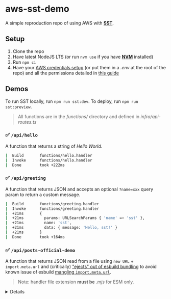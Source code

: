 # aws-sst-demo

A simple reproduction repo of using AWS with [**SST**](https://sst.dev/).

## Setup

1. Clone the repo
1. Have latest NodeJS LTS (or run `nvm use` if you have [**NVM**](https://github.com/nvm-sh/nvm) installed)
1. Run `npm ci`
1. Have your [AWS credentials setup](https://guide.sst.dev/chapters/configure-the-aws-cli.html) (or put them in a _.env_ at the root of the repo) and all the permissions detailed in [this guide](https://guide.sst.dev/chapters/create-an-iam-user.html)

## Demos

To run SST locally, run `npm run sst:dev`.  To deploy, run `npm run sst:preview`.

> All functions are in the _functions/_ directory and defined in _infra/api-routes.ts_

### ✅ `/api/hello`

A function that returns a string of _Hello World_.

```sh
|  Build       functions/hello.handler
|  Invoke      functions/hello.handler
|  Done        took +222ms
```

### ✅ `/api/greeting`

A function that returns JSON and accepts an optional `?name=xxx` query param to return a custom message.

```sh
|  Build       functions/greeting.handler
|  Invoke      functions/greeting.handler
|  +21ms       {
|  +21ms         params: URLSearchParams { 'name' => 'sst' },
|  +21ms         name: 'sst',
|  +21ms         data: { message: 'Hello, sst!' }
|  +21ms       }
|  Done        took +164ms
```

### ✅ `/api/posts-official-demo`

A function that returns JSON read from a file using `new URL` + `import.meta.url` and (critically) ["ejects" out of esbuild bundling](https://sst.dev/docs/component/aws/function#bundle) to avoid known issue of esbuild [mangling `import.meta.url`](https://github.com/evanw/esbuild/issues/2294).

> Note: handler file extension **must be** _.mjs_ for ESM only.

<details>

### 🚫 `/api/posts`

A function that loads _functions/posts.json_ using Node's `fs` API combined with `new URL` + `import.meta.url` to return some JSON.

```sh
|  Build       functions/posts.handler
|  Error       functions/posts.handler
|  ENOENT: no such file or directory, open '/Users/owenbuckley/Workspace/github/aws-sst-demo/.sst/artifacts/ApiRouteEssmdb
Handler-dev/posts.json'
```

### 🚫 `/api/posts-directory`

Like `/api/posts` but is contained in a directory and uses SST's [copyFiles](https://sst.dev/docs/component/aws/function#copyfiles) option for the JSON file.

```sh
|  Build       functions/posts-directory/index.handler
|  Error       functions/posts-directory/index.handler
|  ENOENT: no such file or directory, open '/Users/owenbuckley/Workspace/github/aws-sst-demo/.sst/artifac
ts/ApiRouteVenkonHandler-dev/posts.json'
|  ↳ at async open (node:internal/fs/promises:638:25)
|  ↳ at async Object.readFile (node:internal/fs/promises:1242:14)
|  ↳ at async <anonymous> (/Users/owenbuckley/Workspace/github/aws-sst-demo/functions/posts-directory/ind
ex.ts:4:25)
```

### 🚫 `/api/posts-directory-no-bundle`

Like `/api/posts-directory` but uses SST's [no bundling](https://sst.dev/docs/component/aws/function#bundle) feature and the [copyFiles](https://sst.dev/docs/component/aws/function#copyfiles) option for the JSON file.

```sh
|  Build       index.handler
|  Error       index.handler
|  The "path" argument must be of type string. Received undefined
|  ↳ TypeError [ERR_INVALID_ARG_TYPE]: The "path" argument must be of type string. Received undefined
|  ↳ at validateString (node:internal/validators:162:11)
|  ↳ at Object.pathToFileURL (node:url:1024:3)
|  ↳ at file:///Users/owenbuckley/Workspace/github/aws-sst-demo/.sst/platform/dist/nodejs-runtime/index.j
s:33:24
|  ↳ at ModuleJob.run (node:internal/modules/esm/module_job:218:25)
|  ↳ at async ModuleLoader.import (node:internal/modules/esm/loader:329:24)
|  ↳ at async loadESM (node:internal/process/esm_loader:34:7)
|  ↳ at async handleMainPromise (node:internal/modules/run_main:113:12)
```

### 🚫 `/api/posts-directory-no-bundle-exec-sync`

Like `/api/posts-directory` but uses SST's [no bundling](https://sst.dev/docs/component/aws/function#bundle) feature trying to emulate [this example](https://github.com/sst/sst/blob/c4537afa607ce3f1f4fee6c80294099bc750ef1e/examples/aws-swift/sst.config.ts#L28).

```sh
|  Build       index.handler
|  Error       index.handler
|  The "path" argument must be of type string. Received undefined
|  ↳ TypeError [ERR_INVALID_ARG_TYPE]: The "path" argument must be of type string. Received unde
fined
|  ↳ at validateString (node:internal/validators:162:11)
|  ↳ at Object.pathToFileURL (node:url:1024:3)
|  ↳ at file:///Users/owenbuckley/Workspace/github/aws-sst-demo/.sst/platform/dist/nodejs-runtim
e/index.js:33:24
|  ↳ at ModuleJob.run (node:internal/modules/esm/module_job:218:25)
|  ↳ at async ModuleLoader.import (node:internal/modules/esm/loader:329:24)
|  ↳ at async loadESM (node:internal/process/esm_loader:34:7)
|  ↳ at async handleMainPromise (node:internal/modules/run_main:113:12)
```

### 🚫 `/api/posts-directory-async-no-bundle`

Like `/api/posts-directory` but uses SST's [no bundling](https://sst.dev/docs/component/aws/function#bundle) feature with an `async` function.

```sh
|  Build       index.handler
|  Error       index.handler
|  The "path" argument must be of type string. Received undefined
|  ↳ TypeError [ERR_INVALID_ARG_TYPE]: The "path" argument must be of type string. Received undefined
|  ↳ at Object.pathToFileURL (node:url:1018:3)
|  ↳ at file:///Users/owenbuckley/Workspace/github/aws-sst-demo/.sst/platform/dist/nodejs-runtime/index.j
s:33:24
|  ↳ at ModuleJob.run (node:internal/modules/esm/module_job:271:25)
|  ↳ at async onImport.tracePromise.__proto__ (node:internal/modules/esm/loader:547:26)
|  ↳ at async asyncRunEntryPointWithESMLoader (node:internal/modules/run_main:116:5)
```

### 🚫 `/api/posts-copy-files`

Like `/api/posts` but uses SST's [copyFiles](https://sst.dev/docs/component/aws/function#copyfiles) option.

```sh
|  Build       functions/posts-copy-files.handler
|  Error       functions/posts-copy-files.handler
|  ENOENT: no such file or directory, open '/Users/owenbuckley/Workspace/github/aws-sst-demo/.sst/artifacts/ApiRouteZmetao
Handler-dev/posts.json'
```

### 🚫 `/api/posts-no-bundle`

Like `/api/posts` but uses SST's [no bundling](https://sst.dev/docs/component/aws/function#bundle) option.

```sh
|  Build       posts-no-bundle.handler
|  Error       posts-no-bundle.handler
|  The "path" argument must be of type string. Received undefined
|  ↳ TypeError [ERR_INVALID_ARG_TYPE]: The "path" argument must be of type string. Received undefined
|  ↳ at validateString (node:internal/validators:162:11)
|  ↳ at Object.pathToFileURL (node:url:1024:3)
|  ↳ at file:///Users/owenbuckley/Workspace/github/aws-sst-demo/.sst/platform/dist/nodejs-runtime/index.js:33:24
|  ↳ at ModuleJob.run (node:internal/modules/esm/module_job:218:25)
|  ↳ at async ModuleLoader.import (node:internal/modules/esm/loader:329:24)
|  ↳ at async loadESM (node:internal/process/esm_loader:34:7)
|  ↳ at async handleMainPromise (node:internal/modules/run_main:113:12)
```

### 🚫 `/api/posts-dynamic-import`

A function that dynamically imports an `async` function from _functions/posts-service.js_ to return some JSON.

```sh
|  Build       functions/posts-dynamic-import.handler
|  Invoke      functions/posts-dynamic-import.handler
|  Error       functions/posts-dynamic-import.handler
|  Cannot find module '/Users/owenbuckley/Workspace/github/aws-sst-demo/.sst/artifacts/ApiRouteSfmbadHandler-dev/products-
service.js' imported from /Users/owenbuckley/Workspace/github/aws-sst-demo/.sst/artifacts/ApiRouteSfmbadHandler-dev/bundle
.mjs
|  ↳ Error [ERR_MODULE_NOT_FOUND]: Cannot find module '/Users/owenbuckley/Workspace/github/aws-sst-demo/.sst/artifacts/Api
RouteSfmbadHandler-dev/products-service.js' imported from /Users/owenbuckley/Workspace/github/aws-sst-demo/.sst/artifacts/
ApiRouteSfmbadHandler-dev/bundle.mjs
|  ↳ at finalizeResolution (node:internal/modules/esm/resolve:255:11)
|  ↳ at moduleResolve (node:internal/modules/esm/resolve:908:10)
|  ↳ at defaultResolve (node:internal/modules/esm/resolve:1121:11)
|  ↳ at ModuleLoader.defaultResolve (node:internal/modules/esm/loader:396:12)
|  ↳ at ModuleLoader.resolve (node:internal/modules/esm/loader:365:25)
|  ↳ at ModuleLoader.getModuleJob (node:internal/modules/esm/loader:240:38)
|  ↳ at ModuleLoader.import (node:internal/modules/esm/loader:328:34)
|  ↳ at importModuleDynamically (node:internal/modules/esm/translators:146:35)
|  ↳ at importModuleDynamicallyCallback (node:internal/modules/esm/utils:176:14)
|  ↳ at handler (/Users/owenbuckley/Workspace/github/aws-sst-demo/functions/posts-dynamic-import.ts:5:40)
```

### 🚫 `/api/posts-dynamic-import-no-bundle`

Like `/api/posts-dynamic-import` but uses SST's [no bundling](https://sst.dev/docs/component/aws/function#bundle) option.

```sh
|  Build       posts-dynamic-import-no-bundle.handler
|  Error       posts-dynamic-import-no-bundle.handler
|  The "path" argument must be of type string. Received undefined
|  ↳ TypeError [ERR_INVALID_ARG_TYPE]: The "path" argument must be of type string. Received undefined
|  ↳ at validateString (node:internal/validators:162:11)
|  ↳ at Object.pathToFileURL (node:url:1024:3)
|  ↳ at file:///Users/owenbuckley/Workspace/github/aws-sst-demo/.sst/platform/dist/nodejs-runtime/index.js:33:24
|  ↳ at ModuleJob.run (node:internal/modules/esm/module_job:218:25)
|  ↳ at async ModuleLoader.import (node:internal/modules/esm/loader:329:24)
|  ↳ at async loadESM (node:internal/process/esm_loader:34:7)
|  ↳ at async handleMainPromise (node:internal/modules/run_main:113:12)
```

</details>